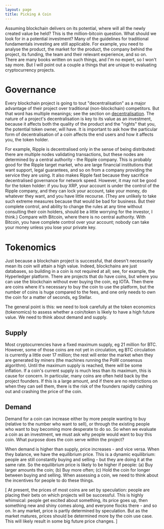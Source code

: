 ```yaml
---
layout: page
title: Picking A Coin
---
```


Assuming blockchain delivers on its potential, where will all the newly created
value be held? This is the million-bitcoin question. What should we look for in
a potential investment? Many of the guidelines for traditional fundamentals
investing are still applicable. For example, you need to analyse the product,
the market for the product, the company behind the project, its funding, the
team and their relevant experience, and so on. There are many books written on
such things, and I'm no expert, so I won't say more. But I will point out a
couple a things that are unique to evaluating cryptocurrency projects.

Governance
==========

Every blockchain project is going to tout "decentralisation" as a major
advantage of their project over traditional (non-blockchain) competitors.
But that word has multiple meanings; see the section on
[decentralisation](../../intro_to_crypto/4_decentralisation).
The nature of a project's decentralisation is key to its value as an
investment, because it affects both the quality of the product and the "rights"
that you, the potential token owner, will have. It is important to ask how the
particular form of decentralisation of a coin affects the end users and how it
affects you, the token holder.

For example, Ripple is decentralised only in the sense of being distributed:
there are multiple nodes validating transactions, but these nodes are
determined by a central authority - the Ripple company. This is probably good
for the Ripple target market, who are large financial institutions that want
support, legal guarantees, and so on from a company providing the service they
are using. It also makes Ripple fast because they sacrifice decentralised
governance for network speed. However, it may not be good for the token holder:
if you buy XRP, your account is under the control of the Ripple company, and
they can lock your account, take your money, do whatever they want, and you
have little recourse. (They are unlikely to take such extreme measures because
that would be bad for business. But their complete control, and ability to
change the rules at any time without consulting their coin holders, should be
a little worrying for the investor, I think.) Compare with Bitcoin, where there
is no central authority. With Bitcoin, you have complete control over your
account; nobody can take your money unless you lose your private key.

Tokenomics
==========

Just because a blockchain project is successful, that doesn't necessarily mean
its coin will attain a high value. Indeed, blockchains are just databases, so
building in a coin is not required at all; see, for example, the Hyperledger
platform. There are projects that do have coins, but where you can use the
blockchain without ever buying the coin, eg IOTA. Then there are coins where
it's necessary to buy the coin to use the platform, but the number of coins is
huge compared to the fees, and one only needs to own the coin for a matter of
seconds, eg Stellar.

The general point is this: we need to look carefully at the token economics
(tokenomics) to assess whether a coin/token is likely to have a high future
value. We need to think about demand and supply.

Supply
------
Most cryptocurrencies have a fixed maximum supply, eg 21 million for BTC.
However, some of those coins are not yet in circulation, eg BTC circulation is
currently a little over 17 million; the rest will enter the market when they
are generated by miners (the machines running the PoW consensus algorithm).
Until the maximum supply is reached, there will be some inflation.
If a coin's current supply is much less than its maximum, this is cause for
concern. In particular, many coins are often held back by the project founders.
If this is a large amount, and if there are no restrictions on when they can
sell them, there is the risk of the founders rapidly cashing out and crashing
the price of the coin.

Demand
------
Demand for a coin can increase either by more people wanting to buy (relative
to the number who want to sell), or through the existing people who want to buy
becoming more desperate to do so. So when we evaluate a coin as an investment,
we must ask why people would want to buy this coin. What purpose does the coin
serve within the project?

When demand is higher than supply, price increases - and vice versa. When they
balance, we have the equilibrium price. This is a dynamic equilibrium: people
are still constantly buying and selling - but they are doing it at the same
rate. So the equilibrium price is likely to be higher if people:
(a) Buy larger amounts the coin;
(b) Buy more often;
(c) Hold the coin for longer between buying and selling.
When assessing a coin, we need to think about the incentives for people to do
these things.

[ At present, the prices of most coins are set by speculation: people are
  placing their bets on which projects will be successful. This is highly
  whimsical: people get excited about something, its price goes up, then
  something new and shiny comes along, and everyone flocks there - and so on.
  In any market, price is partly determined by speculation. But as the market
  matures, prices should be determined more by the coin use case. This will
  likely result in some big future price changes. ]
